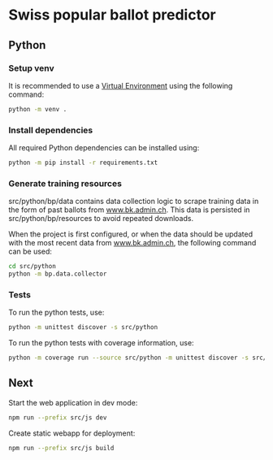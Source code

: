 # Swiss popular ballot predictor

## Python

### Setup venv
It is recommended to use a [Virtual Environment](https://docs.python.org/3/tutorial/venv.html) using the following command:
```bash
python -m venv .
```

### Install dependencies
All required Python dependencies can be installed using:
```bash
python -m pip install -r requirements.txt
```

### Generate training resources
src/python/bp/data contains data collection logic to scrape training data in 
the form of past ballots from www.bk.admin.ch. This data is persisted in
src/python/bp/resources to avoid repeated downloads.

When the project is first configured, or when the data should be updated with
the most recent data from www.bk.admin.ch, the following command can be used:
```bash
cd src/python
python -m bp.data.collector
```

### Tests
To run the python tests, use:
```bash
python -m unittest discover -s src/python
```

To run the python tests with coverage information, use:
```bash
python -m coverage run --source src/python -m unittest discover -s src/python; python -m coverage report --fail-under 100 --show-missing
```

## Next

Start the web application in dev mode:
```bash
npm run --prefix src/js dev
```

Create static webapp for deployment:
```bash
npm run --prefix src/js build
```
